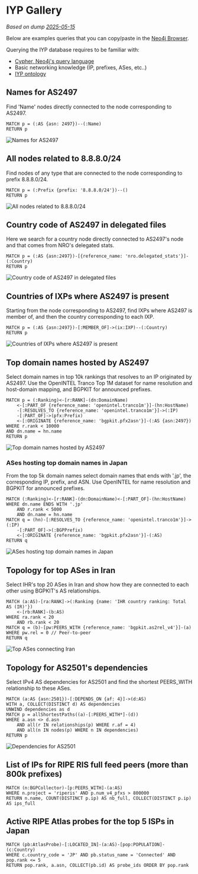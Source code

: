 # IYP Gallery

*Based on dump [2025-05-15](https://archive.ihr.live/ihr/iyp/2025/05/15/)*

Below are examples queries that you can copy/paste in the [Neo4j
Browser](https://iyp.iijlab.net/iyp/browser/?dbms=iyp-bolt.iijlab.net:443).

Querying the IYP database requires to be familiar with:

- [Cypher, Neo4j's query language](https://neo4j.com/docs/getting-started/cypher/)
- Basic networking knowledge (IP, prefixes, ASes, etc..)
- [IYP ontology](./README.md)

## Names for AS2497

Find 'Name' nodes directly connected to the node corresponding to AS2497.

```cypher
MATCH p = (:AS {asn: 2497})--(:Name)
RETURN p
```

![Names for AS2497](/documentation/assets/gallery/as2497names.svg)

## All nodes related to 8.8.8.0/24

Find nodes of any type that are connected to the node corresponding to prefix
8.8.8.0/24.

```cypher
MATCH p = (:Prefix {prefix: '8.8.8.0/24'})--()
RETURN p
```

![All nodes related to 8.8.8.0/24](/documentation/assets/gallery/prefixAllRelated.svg)

## Country code of AS2497 in delegated files

Here we search for a country node directly connected to AS2497's node and that
comes from NRO's delegated stats.

```cypher
MATCH p = (:AS {asn:2497})-[{reference_name: 'nro.delegated_stats'}]-(:Country)
RETURN p
```

![Country code of AS2497 in delegated files](/documentation/assets/gallery/as2497country.svg)

## Countries of IXPs where AS2497 is present

Starting from the node corresponding to AS2497, find IXPs where AS2497 is member of, and
then the country corresponding to each IXP.

```cypher
MATCH p = (:AS {asn:2497})-[:MEMBER_OF]->(ix:IXP)--(:Country)
RETURN p
```

![Countries of IXPs where AS2497 is present](/documentation/assets/gallery/as2497ixpCountry.svg)

## Top domain names hosted by AS2497

Select domain names in top 10k rankings that resolves to an IP originated by
AS2497. Use the OpenINTEL Tranco Top 1M dataset for name resolution and host-domain
mapping, and BGPKIT for announced prefixes.

```cypher
MATCH p = (:Ranking)<-[r:RANK]-(dn:DomainName)
    <-[:PART_OF {reference_name: 'openintel.tranco1m'}]-(hn:HostName)
    -[:RESOLVES_TO {reference_name: 'openintel.tranco1m'}]->(:IP)
    -[:PART_OF]->(pfx:Prefix)
    <-[:ORIGINATE {reference_name: 'bgpkit.pfx2asn'}]-(:AS {asn:2497})
WHERE r.rank < 10000
AND dn.name = hn.name
RETURN p
```

![Top domain names hosted by AS2497](/documentation/assets/gallery/as2497domainNames.svg)

### ASes hosting top domain names in Japan

From the top 5k domain names select domain names that ends with '.jp', the
corresponding IP, prefix, and ASN. Use OpenINTEL for name resolution and BGPKIT for
announced prefixes.

```cypher
MATCH (:Ranking)<-[r:RANK]-(dn:DomainName)<-[:PART_OF]-(hn:HostName)
WHERE dn.name ENDS WITH '.jp'
    AND r.rank < 5000
    AND dn.name = hn.name
MATCH q = (hn)-[:RESOLVES_TO {reference_name: 'openintel.tranco1m'}]->(:IP)
    -[:PART_OF]->(:BGPPrefix)
    <-[:ORIGINATE {reference_name: 'bgpkit.pfx2asn'}]-(:AS)
RETURN q
```

![ASes hosting top domain names in Japan](/documentation/assets/gallery/top10kJapanAS.svg)

## Topology for top ASes in Iran

Select IHR's top 20 ASes in Iran and show how they are connected to each other using
BGPKIT's AS relationships.

```cypher
MATCH (a:AS)-[ra:RANK]->(:Ranking {name: 'IHR country ranking: Total AS (IR)'})
    <-[rb:RANK]-(b:AS)
WHERE ra.rank < 20
    AND rb.rank < 20
MATCH q = (b)-[pw:PEERS_WITH {reference_name: 'bgpkit.as2rel_v4'}]-(a)
WHERE pw.rel = 0 // Peer-to-peer
RETURN q
```

![Top ASes connecting Iran](/documentation/assets/gallery/top20IranAS.svg)

## Topology for AS2501's dependencies

Select IPv4 AS dependencies for AS2501 and find the shortest PEERS_WITH relationship to these
ASes.

```cypher
MATCH (a:AS {asn:2501})-[:DEPENDS_ON {af: 4}]->(d:AS)
WITH a, COLLECT(DISTINCT d) AS dependencies
UNWIND dependencies as d
MATCH p = allShortestPaths((a)-[:PEERS_WITH*]-(d))
WHERE a.asn <> d.asn
    AND all(r IN relationships(p) WHERE r.af = 4)
    AND all(n IN nodes(p) WHERE n IN dependencies)
RETURN p
```

![Dependencies for AS2501](/documentation/assets/gallery/as2501dependencies.svg)

## List of IPs for RIPE RIS full feed peers (more than 800k prefixes)

```cypher
MATCH (n:BGPCollector)-[p:PEERS_WITH]-(a:AS)
WHERE n.project = 'riperis' AND p.num_v4_pfxs > 800000
RETURN n.name, COUNT(DISTINCT p.ip) AS nb_full, COLLECT(DISTINCT p.ip) AS ips_full
```

## Active RIPE Atlas probes for the top 5 ISPs in Japan

```cypher
MATCH (pb:AtlasProbe)-[:LOCATED_IN]-(a:AS)-[pop:POPULATION]-(c:Country)
WHERE c.country_code = 'JP' AND pb.status_name = 'Connected' AND pop.rank <= 5
RETURN pop.rank, a.asn, COLLECT(pb.id) AS probe_ids ORDER BY pop.rank
```
